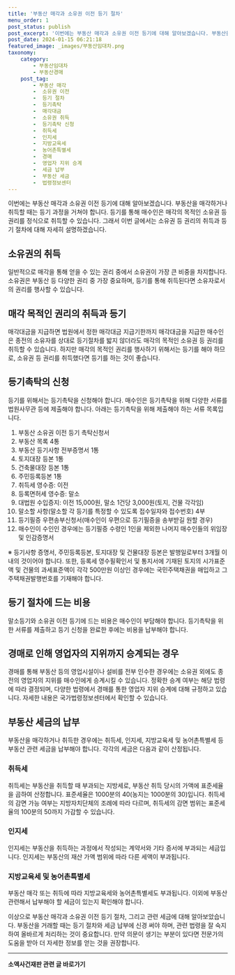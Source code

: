 ```yaml
---
title: '부동산 매각과 소유권 이전 등기 절차'
menu_order: 1
post_status: publish
post_excerpt: '이번에는 부동산 매각과 소유권 이전 등기에 대해 알아보겠습니다. 부동산을 매각하거나 취득할 때는 등기 과정을 거쳐야 합니다. 등기를 통해 매수인은 매각의 목적인 소유권 등 권리를 정식으로 취득할 수 있습니다. 그래서 이번 글에서는 소유권 등 권리의 취득과 등기 절차에 대해 자세히 설명하겠습니다.'
post_date: 2024-01-15 06:21:18
featured_image: _images/부동산임대차.png
taxonomy:
    category:
        - 부동산임대차
        - 부동산경매
    post_tag:
        - 부동산 매각
        -  소유권 이전
        -  등기 절차
        -  등기촉탁
        -  매각대금
        -  소유권 취득
        -  등기촉탁 신청
        -  취득세
        -  인지세
        -  지방교육세
        -  농어촌특별세
        -  경매
        -  영업자 지위 승계
        -  세금 납부
        -  부동산 세금
        -  법령정보센터
---
```



이번에는 부동산 매각과 소유권 이전 등기에 대해 알아보겠습니다. 부동산을 매각하거나 취득할 때는 등기 과정을 거쳐야 합니다. 등기를 통해 매수인은 매각의 목적인 소유권 등 권리를 정식으로 취득할 수 있습니다. 그래서 이번 글에서는 소유권 등 권리의 취득과 등기 절차에 대해 자세히 설명하겠습니다.

## 소유권의 취득

일반적으로 매각을 통해 얻을 수 있는 권리 중에서 소유권이 가장 큰 비중을 차지합니다. 소유권은 부동산 등 다양한 권리 중 가장 중요하며, 등기를 통해 취득된다면 소유자로서의 권리를 행사할 수 있습니다.

## 매각 목적인 권리의 취득과 등기

매각대금을 지급하면 법원에서 정한 매각대금 지급기한까지 매각대금을 지급한 매수인은 종전의 소유자를 상대로 등기절차를 밟지 않더라도 매각의 목적인 소유권 등 권리를 취득할 수 있습니다. 하지만 매각의 목적인 권리를 행사하기 위해서는 등기를 해야 하므로, 소유권 등 권리를 취득했다면 등기를 하는 것이 좋습니다.

## 등기촉탁의 신청

등기를 위해서는 등기촉탁을 신청해야 합니다. 매수인은 등기촉탁을 위해 다양한 서류를 법원사무관 등에 제출해야 합니다. 아래는 등기촉탁을 위해 제출해야 하는 서류 목록입니다.

1. 부동산 소유권 이전 등기 촉탁신청서
2. 부동산 목록 4통
3. 부동산 등기사항 전부증명서 1통
4. 토지대장 등본 1통
5. 건축물대장 등본 1통
6. 주민등록등본 1통
7. 취득세 영수증: 이전
8. 등록면허세 영수증: 말소
9. 대법원 수입증지: 이전 15,000원, 말소 1건당 3,000원(토지, 건물 각각임)
10. 말소할 사항(말소할 각 등기를 특정할 수 있도록 접수일자와 접수번호) 4부
11. 등기필증 우편송부신청서(매수인이 우편으로 등기필증을 송부받길 원할 경우)
12. 매수인이 수인인 경우에는 등기필증 수령인 1인을 제외한 나머지 매수인들의 위임장 및 인감증명서

※ 등기사항 증명서, 주민등록등본, 토지대장 및 건물대장 등본은 발행일로부터 3개월 이내의 것이어야 합니다. 또한, 등록세 영수필확인서 및 통지서에 기재된 토지의 시가표준액 및 건물의 과세표준액이 각각 500만원 이상인 경우에는 국민주택채권을 매입하고 그 주택채권발행번호를 기재해야 합니다.

## 등기 절차에 드는 비용

말소등기와 소유권 이전 등기에 드는 비용은 매수인이 부담해야 합니다. 등기촉탁을 위한 서류를 제출하고 등기 신청을 완료한 후에는 비용을 납부해야 합니다.

## 경매로 인해 영업자의 지위까지 승계되는 경우

경매를 통해 부동산 등의 영업시설이나 설비를 전부 인수한 경우에는 소유권 외에도 종전의 영업자의 지위를 매수인에게 승계시킬 수 있습니다. 정확한 승계 여부는 해당 법령에 따라 결정되며, 다양한 법령에서 경매를 통한 영업자 지위 승계에 대해 규정하고 있습니다. 자세한 내용은 국가법령정보센터에서 확인할 수 있습니다.

## 부동산 세금의 납부

부동산을 매각하거나 취득한 경우에는 취득세, 인지세, 지방교육세 및 농어촌특별세 등 부동산 관련 세금을 납부해야 합니다. 각각의 세금은 다음과 같이 산정됩니다.

### 취득세

취득세는 부동산을 취득할 때 부과되는 지방세로, 부동산 취득 당시의 가액에 표준세율을 곱하여 산정합니다. 표준세율은 1000분의 40(농지는 1000분의 30)입니다. 취득세의 감면 가능 여부는 지방자치단체의 조례에 따라 다르며, 취득세의 감면 범위는 표준세율의 100분의 50까지 가감할 수 있습니다.

### 인지세

인지세는 부동산을 취득하는 과정에서 작성되는 계약서와 기타 증서에 부과되는 세금입니다. 인지세는 부동산의 재산 가액 범위에 따라 다른 세액이 부과됩니다.

### 지방교육세 및 농어촌특별세

부동산 매각 또는 취득에 따라 지방교육세와 농어촌특별세도 부과됩니다. 이외에 부동산 관련해서 납부해야 할 세금이 있는지 확인해야 합니다.

이상으로 부동산 매각과 소유권 이전 등기 절차, 그리고 관련 세금에 대해 알아보았습니다. 부동산을 거래할 때는 등기 절차와 세금 납부에 신경 써야 하며, 관련 법령을 잘 숙지하여 올바르게 처리하는 것이 중요합니다. 만약 의문이 생기는 부분이 있다면 전문가의 도움을 받아 더 자세한 정보를 얻는 것을 권장합니다.
<!-- wp:separator -->
<hr class="wp-block-separator has-alpha-channel-opacity"/>
<!-- /wp:separator -->

<!-- wp:group {"backgroundColor":"base","layout":{"type":"constrained"}} -->
<div class="wp-block-group has-base-background-color has-background"><!-- wp:paragraph {"align":"center","fontSize":"medium"} -->
<p class="has-text-align-center has-large-font-size"><strong>소액사건재판 관련 글 바로가기</strong></p>
<!-- /wp:paragraph -->


<!-- wp:latest-posts
{"categories":[{"id":14756,"count":19,"description":"","link":"https://uknowlaw.com/category/%ec%86%8c%ec%95%a1%ec%82%ac%ea%b1%b4%ec%9e%ac%ed%8c%90/","name":"소액사건재판","slug":"소액사건재판","taxonomy":"category","parent":0,"meta":[],"_links":{"self":[{"href":"https://uknowlaw.com/wp-json/wp/v2/categories/14756"}],"collection":[{"href":"https://uknowlaw.com/wp-json/wp/v2/categories"}],"about":[{"href":"https://uknowlaw.com/wp-json/wp/v2/taxonomies/category"}],"wp:post_type":[{"href":"https://uknowlaw.com/wp-json/wp/v2/posts?categories=14756"}],"curies":[{"name":"wp","href":"https://api.w.org/{rel}","templated":true}]}}],"postsToShow":100,"excerptLength":28,"postLayout":"grid","columns":2,"featuredImageAlign":"left","featuredImageSizeSlug":"large","fontSize":"small"} /--></div>
<!-- /wp:group -->